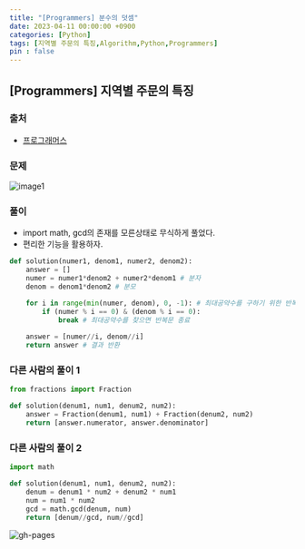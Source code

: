 ```yaml
---
title: "[Programmers] 분수의 덧셈"
date: 2023-04-11 00:00:00 +0900
categories: [Python]
tags: [지역별 주문의 특징,Algorithm,Python,Programmers]
pin : false
---
```


## [Programmers] 지역별 주문의 특징

### 출처
- <a href="https://school.programmers.co.kr/learn/courses/30/lessons/120808" target="_blank"> 프로그래머스 </a>

### 문제

![image1](../../../assets/img/codingtest/4-11-1.png)

### 풀이
- import math, gcd의 존재를 모른상태로 무식하게 풀었다.
- 편리한 기능을 활용하자.

```python
def solution(numer1, denom1, numer2, denom2):
    answer = []
    numer = numer1*denom2 + numer2*denom1 # 분자
    denom = denom1*denom2 # 분모

    for i in range(min(numer, denom), 0, -1): # 최대공약수를 구하기 위한 반복문
        if (numer % i == 0) & (denom % i == 0):
            break # 최대공약수를 찾으면 반복문 종료
            
    answer = [numer//i, denom//i]
    return answer # 결과 반환
```

### 다른 사람의 풀이 1

```python
from fractions import Fraction

def solution(denum1, num1, denum2, num2):
    answer = Fraction(denum1, num1) + Fraction(denum2, num2)
    return [answer.numerator, answer.denominator]
```

### 다른 사람의 풀이 2

```python
import math

def solution(denum1, num1, denum2, num2):
    denum = denum1 * num2 + denum2 * num1
    num = num1 * num2
    gcd = math.gcd(denum, num)
    return [denum//gcd, num//gcd]
```

![gh-pages](../../../assets/img/favicons/android-chrome-256x256.png)
